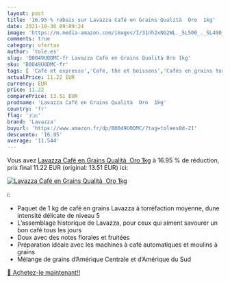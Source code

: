 ```yaml
---
layout: post
title: '16.95 % rabais sur Lavazza Café en Grains Qualità  Oro  1kg'
date: 2021-10-30 09:09:24
image: 'https://m.media-amazon.com/images/I/31nh2xNG2WL._SL500_._SL400_.jpg'
comments: true
category: ofertas
author: 'tole.es'
slug: 'B0049U0DMC-fr Lavazza Café en Grains Qualità Oro 1kg'
sku: 'B0049U0DMC-fr'
tags: [ 'Café et expresso','Café, thé et boissons','Cafés en grains torréfiés','Epicerie','lavazza','Épicerie', ]
actualPrice: 11.22 EUR
currency: EUR
price: 11.22
comparePrice: 13.51 EUR
prodname: 'Lavazza Café en Grains Qualità  Oro  1kg'
country: 'fr'
flag: '🇫🇷'
brand: 'Lavazza'
buyurl: 'https://www.amazon.fr/dp/B0049U0DMC/?tag=tolees0d-21'
descuento: '16.95'
average: '11.544'
---
```


Vous avez [Lavazza Café en Grains Qualità  Oro  1kg](https://www.amazon.fr/dp/B0049U0DMC/?tag=tolees0d-21)  à  16.95 % de réduction, prix final  11.22 EUR (original: 13.51 EUR) ici:

[![Lavazza Café en Grains Qualità  Oro  1kg](https://m.media-amazon.com/images/I/31nh2xNG2WL._SL500_._SL400_.jpg)](https://www.amazon.fr/dp/B0049U0DMC/?tag=tolees0d-21)

ℹ️:

- Paquet de 1 kg de café en grains Lavazza à torréfaction moyenne, dune intensité délicate de niveau 5
- L’assemblage historique de Lavazza, pour ceux qui aiment savourer un bon café tous les jours
- Doux avec des notes florales et fruitées
- Préparation idéale avec les machines à café automatiques et moulins à grains
- Mélange de grains d’Amérique Centrale et d’Amérique du Sud

[🛒 Achetez-le maintenant!!](https://www.amazon.fr/dp/B0049U0DMC/?tag=tolees0d-21)
